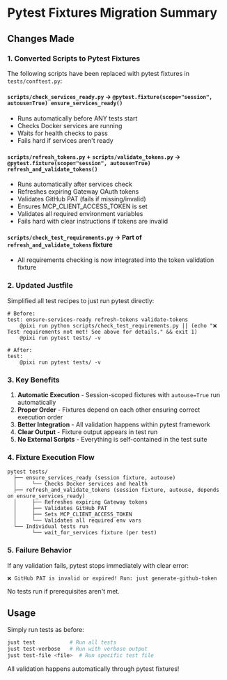 # Pytest Fixtures Migration Summary

## Changes Made

### 1. Converted Scripts to Pytest Fixtures

The following scripts have been replaced with pytest fixtures in `tests/conftest.py`:

#### `scripts/check_services_ready.py` → `@pytest.fixture(scope="session", autouse=True) ensure_services_ready()`
- Runs automatically before ANY tests start
- Checks Docker services are running
- Waits for health checks to pass
- Fails hard if services aren't ready

#### `scripts/refresh_tokens.py` + `scripts/validate_tokens.py` → `@pytest.fixture(scope="session", autouse=True) refresh_and_validate_tokens()`
- Runs automatically after services check
- Refreshes expiring Gateway OAuth tokens
- Validates GitHub PAT (fails if missing/invalid)
- Ensures MCP_CLIENT_ACCESS_TOKEN is set
- Validates all required environment variables
- Fails hard with clear instructions if tokens are invalid

#### `scripts/check_test_requirements.py` → Part of `refresh_and_validate_tokens` fixture
- All requirements checking is now integrated into the token validation fixture

### 2. Updated Justfile

Simplified all test recipes to just run pytest directly:

```justfile
# Before:
test: ensure-services-ready refresh-tokens validate-tokens
    @pixi run python scripts/check_test_requirements.py || (echo "❌ Test requirements not met! See above for details." && exit 1)
    @pixi run pytest tests/ -v

# After:
test:
    @pixi run pytest tests/ -v
```

### 3. Key Benefits

1. **Automatic Execution** - Session-scoped fixtures with `autouse=True` run automatically
2. **Proper Order** - Fixtures depend on each other ensuring correct execution order
3. **Better Integration** - All validation happens within pytest framework
4. **Clear Output** - Fixture output appears in test run
5. **No External Scripts** - Everything is self-contained in the test suite

### 4. Fixture Execution Flow

```
pytest tests/
  ├── ensure_services_ready (session fixture, autouse)
  │     └── Checks Docker services and health
  ├── refresh_and_validate_tokens (session fixture, autouse, depends on ensure_services_ready)
  │     ├── Refreshes expiring Gateway tokens
  │     ├── Validates GitHub PAT
  │     ├── Sets MCP_CLIENT_ACCESS_TOKEN
  │     └── Validates all required env vars
  └── Individual tests run
        └── wait_for_services fixture (per test)
```

### 5. Failure Behavior

If any validation fails, pytest stops immediately with clear error:
```
❌ GitHub PAT is invalid or expired! Run: just generate-github-token
```

No tests run if prerequisites aren't met.

## Usage

Simply run tests as before:
```bash
just test           # Run all tests
just test-verbose   # Run with verbose output
just test-file <file>  # Run specific test file
```

All validation happens automatically through pytest fixtures!
